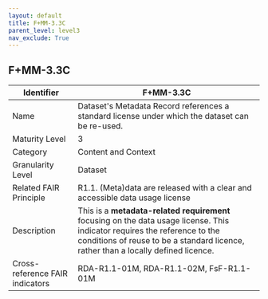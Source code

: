 ```yaml
---
layout: default
title: F+MM-3.3C
parent_level: level3
nav_exclude: True
---
```


## F+MM-3.3C

| Identifier | F+MM-3.3C |
| --------- | ----------|
| Name | Dataset's Metadata Record references a standard license under which the dataset can be re-used. |
| Maturity Level | 3 |
| Category | Content and Context |
| Granularity Level | Dataset |
| Related FAIR Principle | R1.1. (Meta)data are released with a clear and accessible data usage license |
| Description | This is a **metadata-related requirement** focusing on the data usage license. This indicator requires the reference to the conditions of reuse to be a standard licence, rather than a locally defined licence. |
| Cross-reference FAIR indicators | RDA-R1.1-01M, RDA-R1.1-02M, FsF-R1.1-01M  |
